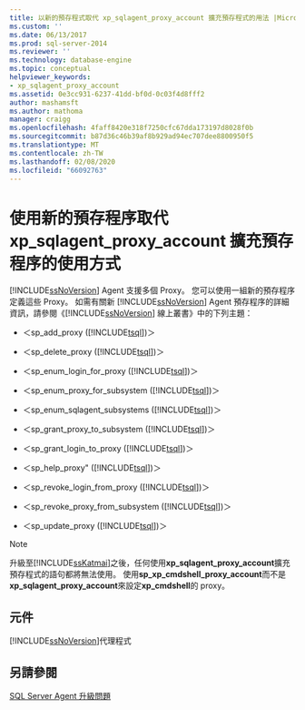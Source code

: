 ```yaml
---
title: 以新的預存程式取代 xp_sqlagent_proxy_account 擴充預存程式的用法 |Microsoft Docs
ms.custom: ''
ms.date: 06/13/2017
ms.prod: sql-server-2014
ms.reviewer: ''
ms.technology: database-engine
ms.topic: conceptual
helpviewer_keywords:
- xp_sqlagent_proxy_account
ms.assetid: 0e3cc931-6237-41dd-bf0d-0c03f4d8fff2
author: mashamsft
ms.author: mathoma
manager: craigg
ms.openlocfilehash: 4faff8420e318f7250cfc67dda173197d8028f0b
ms.sourcegitcommit: b87d36c46b39af8b929ad94ec707dee8800950f5
ms.translationtype: MT
ms.contentlocale: zh-TW
ms.lasthandoff: 02/08/2020
ms.locfileid: "66092763"
---
```

# <a name="replace-usage-of-the-xp_sqlagent_proxy_account-extended-stored-procedure-with-new-stored-procedures"></a>使用新的預存程序取代 xp_sqlagent_proxy_account 擴充預存程序的使用方式
  
  [!INCLUDE[ssNoVersion](../../includes/ssnoversion-md.md)] Agent 支援多個 Proxy。 您可以使用一組新的預存程序定義這些 Proxy。 如需有關新 [!INCLUDE[ssNoVersion](../../includes/ssnoversion-md.md)] Agent 預存程序的詳細資訊，請參閱《[!INCLUDE[ssNoVersion](../../includes/ssnoversion-md.md)] 線上叢書》中的下列主題：  
  
-   ＜sp_add_proxy ([!INCLUDE[tsql](../../includes/tsql-md.md)])＞  
  
-   ＜sp_delete_proxy ([!INCLUDE[tsql](../../includes/tsql-md.md)])＞  
  
-   ＜sp_enum_login_for_proxy ([!INCLUDE[tsql](../../includes/tsql-md.md)])＞  
  
-   ＜sp_enum_proxy_for_subsystem ([!INCLUDE[tsql](../../includes/tsql-md.md)])＞  
  
-   ＜sp_enum_sqlagent_subsystems ([!INCLUDE[tsql](../../includes/tsql-md.md)])＞  
  
-   ＜sp_grant_proxy_to_subsystem ([!INCLUDE[tsql](../../includes/tsql-md.md)])＞  
  
-   ＜sp_grant_login_to_proxy ([!INCLUDE[tsql](../../includes/tsql-md.md)])＞  
  
-   ＜sp_help_proxy" ([!INCLUDE[tsql](../../includes/tsql-md.md)])＞  
  
-   ＜sp_revoke_login_from_proxy ([!INCLUDE[tsql](../../includes/tsql-md.md)])＞  
  
-   ＜sp_revoke_proxy_from_subsystem ([!INCLUDE[tsql](../../includes/tsql-md.md)])＞  
  
-   ＜sp_update_proxy ([!INCLUDE[tsql](../../includes/tsql-md.md)])＞  
  
> [!NOTE]  
>  升級至[!INCLUDE[ssKatmai](../../includes/sskatmai-md.md)]之後，任何使用**xp_sqlagent_proxy_account**擴充預存程式的語句都將無法使用。 使用**sp_xp_cmdshell_proxy_account**而不是**xp_sqlagent_proxy_account**來設定**xp_cmdshell**的 proxy。  
  
## <a name="component"></a>元件  
 [!INCLUDE[ssNoVersion](../../includes/ssnoversion-md.md)]代理程式  
  
## <a name="see-also"></a>另請參閱  
 [SQL Server Agent 升級問題](../../../2014/sql-server/install/sql-server-agent-upgrade-issues.md)  
  
  
